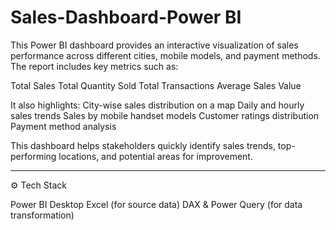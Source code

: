# Sales-Dashboard-Power BI

This Power BI dashboard provides an interactive visualization of sales performance across different cities, mobile models, and payment methods. The report includes key metrics such as:

Total Sales
Total Quantity Sold
Total Transactions
Average Sales Value

It also highlights:
City-wise sales distribution on a map
Daily and hourly sales trends
Sales by mobile handset models
Customer ratings distribution
Payment method analysis


This dashboard helps stakeholders quickly identify sales trends, top-performing locations, and potential areas for improvement.


---

⚙ Tech Stack

Power BI Desktop
Excel (for source data)
DAX & Power Query (for data transformation)
